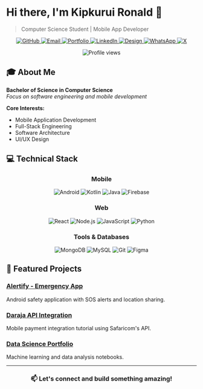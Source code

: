 # Hi there, I'm Kipkurui Ronald 👋

> Computer Science Student | Mobile App Developer

<div align="center">
  
<a href="https://github.com/KipkuruiRonald" target="_blank">
  <img src="https://img.shields.io/badge/GitHub-000000?style=flat&logo=github&logoColor=white" alt="GitHub">
</a>
<a href="mailto:ronaldkipkiruibii819@gmail.com" target="_blank">
  <img src="https://img.shields.io/badge/Email-D14836?style=flat&logo=gmail&logoColor=white" alt="Email">
</a>
<a href="https://myportfolio-aldgg3i4z-kipkiruiclouds-projects.vercel.app" target="_blank">
  <img src="https://img.shields.io/badge/Portfolio-0ab9e6?style=flat&logo=vercel&logoColor=white" alt="Portfolio">
</a>
<a href="https://www.linkedin.com/in/ronald-bii" target="_blank">
  <img src="https://img.shields.io/badge/LinkedIn-0077B5?style=flat&logo=linkedin&logoColor=white" alt="LinkedIn">
</a>
<a href="https://dribbble.com/kipkuruironald" target="_blank">
  <img src="https://img.shields.io/badge/Design-E64785?style=flat&logo=dribbble&logoColor=white" alt="Design">
</a>
<a href="https://wa.me/254799333014" target="_blank">
  <img src="https://img.shields.io/badge/WhatsApp-25D366?style=flat&logo=whatsapp&logoColor=white" alt="WhatsApp">
</a>
<a href="https://x.com/bii_ronnie" target="_blank">
  <img src="https://img.shields.io/badge/X-000000?style=flat&logo=x&logoColor=white" alt="X">
</a>

</div>

<p align="center"> <img src="https://komarev.com/ghpvc/?username=KipkuruiRonald&color=0e75b6&style=flat" alt="Profile views" /> </p>

## 🎓 About Me

**Bachelor of Science in Computer Science**  
*Focus on software engineering and mobile development*

**Core Interests:**
- Mobile Application Development
- Full-Stack Engineering
- Software Architecture
- UI/UX Design

## 💻 Technical Stack

<div align="center">

### Mobile
<p>
  <img src="https://img.shields.io/badge/Android-3DDC84?style=flat&logo=android&logoColor=white" alt="Android">
  <img src="https://img.shields.io/badge/Kotlin-0095D5?style=flat&logo=kotlin&logoColor=white" alt="Kotlin">
  <img src="https://img.shields.io/badge/Java-ED8B00?style=flat&logo=java&logoColor=white" alt="Java">
  <img src="https://img.shields.io/badge/Firebase-FFCA28?style=flat&logo=firebase&logoColor=black" alt="Firebase">
</p>

### Web
<p>
  <img src="https://img.shields.io/badge/React-20232A?style=flat&logo=react&logoColor=61DAFB" alt="React">
  <img src="https://img.shields.io/badge/Node.js-339933?style=flat&logo=nodedotjs&logoColor=white" alt="Node.js">
  <img src="https://img.shields.io/badge/JavaScript-F7DF1E?style=flat&logo=javascript&logoColor=black" alt="JavaScript">
  <img src="https://img.shields.io/badge/Python-3776AB?style=flat&logo=python&logoColor=white" alt="Python">
</p>

### Tools & Databases
<p>
  <img src="https://img.shields.io/badge/MongoDB-47A248?style=flat&logo=mongodb&logoColor=white" alt="MongoDB">
  <img src="https://img.shields.io/badge/MySQL-4479A1?style=flat&logo=mysql&logoColor=white" alt="MySQL">
  <img src="https://img.shields.io/badge/Git-F05032?style=flat&logo=git&logoColor=white" alt="Git">
  <img src="https://img.shields.io/badge/Figma-F24E1E?style=flat&logo=figma&logoColor=white" alt="Figma">
</p>

</div>

## 🚀 Featured Projects

### [Alertify - Emergency App](https://github.com/KipkuruiRonald/alertify)
Android safety application with SOS alerts and location sharing.

### [Daraja API Integration](https://github.com/KipkuruiRonald/daraja-api)
Mobile payment integration tutorial using Safaricom's API.

### [Data Science Portfolio](https://github.com/KipkuruiRonald/data-science)
Machine learning and data analysis notebooks.

---

<div align="center">

### 📫 Let's connect and build something amazing!

</div>